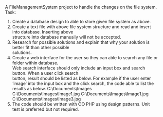 A FileManagementSystem project to handle the changes on the file system.
Task:	
1. Create	a	database	design	to	able	to	store	given	file	system	as	above.	
2. Create	a	text	file	with	above	file	system	structure	and	read	and	insert	into	database.	Inserting	above	
structure	into	database	manually	will	not	be	accepted.	
3. Research	for	possible	solutions	and	explain	that	why	your	solution	is	better	fit	than	other	possible	
solutions.	
4. Create	a	web	interface	for	the	user	so	they	can	able	to	search	any	file	or	folder	within	database.	
Web	search	interface	should	only	include	an	input	box	and	search	button.	When	a	user	click	search	
button,	result	should	be listed	as	below.	For	example	if	the	user enter	‘image’	into	the	input	box	and	
the	click	search,	the	code	able	to	list	the	results	as	below.
C:\Documents\Images
C:\Documents\Images\Image1.jpg
C:\Documents\Images\Image1.jpg
C:\Documents\Images\Image3.jpg
5. The	code	should	be	written	with	OO	PHP	using	design	patterns. Unit	test	is	preferred	but	not	
required.	